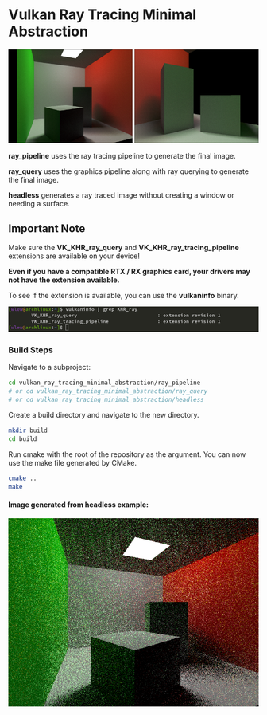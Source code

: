 # Vulkan Ray Tracing Minimal Abstraction

<p float="left">
  <img src="resources/render_1.png" width="250">
  <img src="resources/render_2.png" width="250">
</p>

**ray_pipeline** uses the ray tracing pipeline to generate the final image.

**ray_query** uses the graphics pipeline along with ray querying to generate the final image.

**headless** generates a ray traced image without creating a window or needing a surface.

## Important Note

Make sure the **VK_KHR_ray_query** and  **VK_KHR_ray_tracing_pipeline** extensions are available on your device!

**Even if you have a compatible RTX / RX graphics card, your drivers may not have the extension available.**

To see if the extension is available, you can use the **vulkaninfo** binary.

![vulkaninfo](resources/vulkaninfo.png)

### Build Steps

Navigate to a subproject:
```bash
cd vulkan_ray_tracing_minimal_abstraction/ray_pipeline
# or cd vulkan_ray_tracing_minimal_abstraction/ray_query
# or cd vulkan_ray_tracing_minimal_abstraction/headless
```

Create a build directory and navigate to the new directory.
```bash
mkdir build
cd build
```
Run cmake with the root of the repository as the argument. You can now use the make file generated by CMake.
```bash
cmake ..
make
```

#### Image generated from headless example:
![headless](resources/headless.png)
